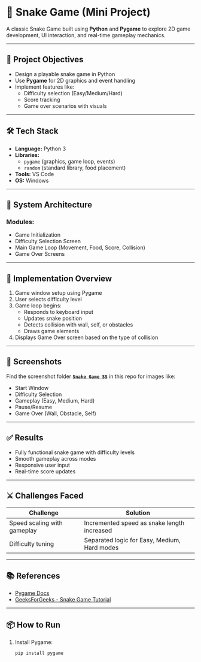 # 🐍 Snake Game (Mini Project)

A classic Snake Game built using **Python** and **Pygame** to explore 2D game development, UI interaction, and real-time gameplay mechanics.

---

## 🎯 Project Objectives

- Design a playable snake game in Python
- Use **Pygame** for 2D graphics and event handling
- Implement features like:
  - Difficulty selection (Easy/Medium/Hard)
  - Score tracking
  - Game over scenarios with visuals

---

## 🛠️ Tech Stack

- **Language:** Python 3  
- **Libraries:**  
  - `pygame` (graphics, game loop, events)  
  - `random` (standard library, food placement)  
- **Tools:** VS Code  
- **OS:** Windows  

---

## 🧩 System Architecture

### Modules:
- Game Initialization
- Difficulty Selection Screen
- Main Game Loop (Movement, Food, Score, Collision)
- Game Over Screens

---

## 🧪 Implementation Overview

1. Game window setup using Pygame
2. User selects difficulty level
3. Game loop begins:
   - Responds to keyboard input
   - Updates snake position
   - Detects collision with wall, self, or obstacles
   - Draws game elements
4. Displays Game Over screen based on the type of collision

---

## 📸 Screenshots

Find the screenshot folder [**`Snake Game SS`**](./Snake%20Game%20SS/) in this repo for images like:

- Start Window
- Difficulty Selection
- Gameplay (Easy, Medium, Hard)
- Pause/Resume
- Game Over (Wall, Obstacle, Self)

---

## ✅ Results

- Fully functional snake game with difficulty levels
- Smooth gameplay across modes
- Responsive user input
- Real-time score updates

---

## ⚔️ Challenges Faced

| Challenge | Solution |
|----------|----------|
| Speed scaling with gameplay | Incremented speed as snake length increased |
| Difficulty tuning | Separated logic for Easy, Medium, Hard modes |

---

## 📚 References

- [Pygame Docs](https://www.pygame.org/docs/)
- [GeeksForGeeks - Snake Game Tutorial](https://www.geeksforgeeks.org/snake-game-in-python/)

---

## 📦 How to Run

1. Install Pygame:
   ```bash
   pip install pygame

